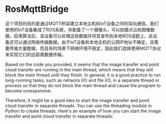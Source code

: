 # RosMqttBridge

这个项目的目的是通过MQTT桥梁建立本地主机和IoT设备之间的双向通信。我们使用的IoT设备集成了ROS系统，并配备了一个摄像头，可以拍摄点云和图像数据。启用算法后，该设备可以处理这些数据并将其发布到本地ROS话题上。此设备还可以通过网络传输数据。由于IoT设备和本地主机的公网IP地址不确定，且需要传输大量数据，而且有的场景下网络环境不稳定，因此我们选择使用MQTT协议来实现它们的远距离数据传输。


Based on the code you provided, it seems that the image transfer and point cloud transfer are running in the main thread, which means that they will block the main thread until they finish. In general, it is a good practice to run long-running tasks, such as network I/O and file I/O, in a separate thread or process so that they do not block the main thread and cause the program to become unresponsive.

Therefore, it might be a good idea to start the image transfer and point cloud transfer in separate threads. You can use the threading module in Python to create threads. Here's an example of how you can start the image transfer and point cloud transfer in separate threads: